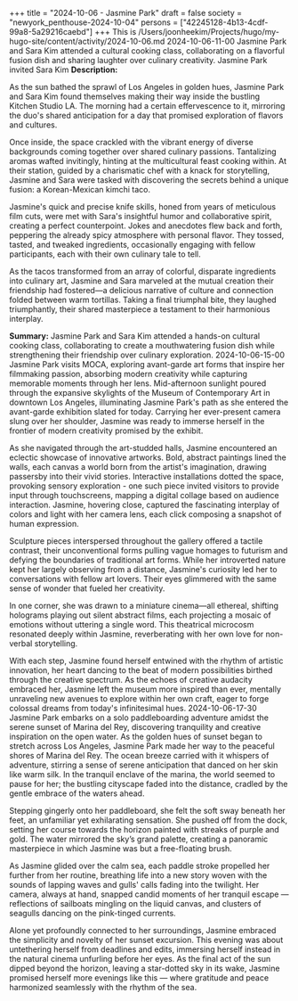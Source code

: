 +++
title = "2024-10-06 - Jasmine Park"
draft = false
society = "newyork_penthouse-2024-10-04"
persons = ["42245128-4b13-4cdf-99a8-5a29216caebd"]
+++
This is /Users/joonheekim/Projects/hugo/my-hugo-site/content/activity/2024-10-06.md
2024-10-06-11-00
Jasmine Park and Sara Kim attended a cultural cooking class, collaborating on a flavorful fusion dish and sharing laughter over culinary creativity.
Jasmine Park invited Sara Kim
**Description:**

As the sun bathed the sprawl of Los Angeles in golden hues, Jasmine Park and Sara Kim found themselves making their way inside the bustling Kitchen Studio LA. The morning had a certain effervescence to it, mirroring the duo's shared anticipation for a day that promised exploration of flavors and cultures. 

Once inside, the space crackled with the vibrant energy of diverse backgrounds coming together over shared culinary passions. Tantalizing aromas wafted invitingly, hinting at the multicultural feast cooking within. At their station, guided by a charismatic chef with a knack for storytelling, Jasmine and Sara were tasked with discovering the secrets behind a unique fusion: a Korean-Mexican kimchi taco.

Jasmine's quick and precise knife skills, honed from years of meticulous film cuts, were met with Sara's insightful humor and collaborative spirit, creating a perfect counterpoint. Jokes and anecdotes flew back and forth, peppering the already spicy atmosphere with personal flavor. They tossed, tasted, and tweaked ingredients, occasionally engaging with fellow participants, each with their own culinary tale to tell.

As the tacos transformed from an array of colorful, disparate ingredients into culinary art, Jasmine and Sara marveled at the mutual creation their friendship had fostered—a delicious narrative of culture and connection folded between warm tortillas. Taking a final triumphal bite, they laughed triumphantly, their shared masterpiece a testament to their harmonious interplay.

**Summary:**
Jasmine Park and Sara Kim attended a hands-on cultural cooking class, collaborating to create a mouthwatering fusion dish while strengthening their friendship over culinary exploration.
2024-10-06-15-00
Jasmine Park visits MOCA, exploring avant-garde art forms that inspire her filmmaking passion, absorbing modern creativity while capturing memorable moments through her lens.
Mid-afternoon sunlight poured through the expansive skylights of the Museum of Contemporary Art in downtown Los Angeles, illuminating Jasmine Park's path as she entered the avant-garde exhibition slated for today. Carrying her ever-present camera slung over her shoulder, Jasmine was ready to immerse herself in the frontier of modern creativity promised by the exhibit.

As she navigated through the art-studded halls, Jasmine encountered an eclectic showcase of innovative artworks. Bold, abstract paintings lined the walls, each canvas a world born from the artist's imagination, drawing passersby into their vivid stories. Interactive installations dotted the space, provoking sensory exploration - one such piece invited visitors to provide input through touchscreens, mapping a digital collage based on audience interaction. Jasmine, hovering close, captured the fascinating interplay of colors and light with her camera lens, each click composing a snapshot of human expression.

Sculpture pieces interspersed throughout the gallery offered a tactile contrast, their unconventional forms pulling vague homages to futurism and defying the boundaries of traditional art forms. While her introverted nature kept her largely observing from a distance, Jasmine's curiosity led her to conversations with fellow art lovers. Their eyes glimmered with the same sense of wonder that fueled her creativity.

In one corner, she was drawn to a miniature cinema—all ethereal, shifting holograms playing out silent abstract films, each projecting a mosaic of emotions without uttering a single word. This theatrical microcosm resonated deeply within Jasmine, reverberating with her own love for non-verbal storytelling.

With each step, Jasmine found herself entwined with the rhythm of artistic innovation, her heart dancing to the beat of modern possibilities birthed through the creative spectrum. As the echoes of creative audacity embraced her, Jasmine left the museum more inspired than ever, mentally unraveling new avenues to explore within her own craft, eager to forge colossal dreams from today's infinitesimal hues.
2024-10-06-17-30
Jasmine Park embarks on a solo paddleboarding adventure amidst the serene sunset of Marina del Rey, discovering tranquility and creative inspiration on the open water.
As the golden hues of sunset began to stretch across Los Angeles, Jasmine Park made her way to the peaceful shores of Marina del Rey. The ocean breeze carried with it whispers of adventure, stirring a sense of serene anticipation that danced on her skin like warm silk. In the tranquil enclave of the marina, the world seemed to pause for her; the bustling cityscape faded into the distance, cradled by the gentle embrace of the waters ahead.

Stepping gingerly onto her paddleboard, she felt the soft sway beneath her feet, an unfamiliar yet exhilarating sensation. She pushed off from the dock, setting her course towards the horizon painted with streaks of purple and gold. The water mirrored the sky’s grand palette, creating a panoramic masterpiece in which Jasmine was but a free-floating brush.

As Jasmine glided over the calm sea, each paddle stroke propelled her further from her routine, breathing life into a new story woven with the sounds of lapping waves and gulls' calls fading into the twilight. Her camera, always at hand, snapped candid moments of her tranquil escape — reflections of sailboats mingling on the liquid canvas, and clusters of seagulls dancing on the pink-tinged currents.

Alone yet profoundly connected to her surroundings, Jasmine embraced the simplicity and novelty of her sunset excursion. This evening was about untethering herself from deadlines and edits, immersing herself instead in the natural cinema unfurling before her eyes. As the final act of the sun dipped beyond the horizon, leaving a star-dotted sky in its wake, Jasmine promised herself more evenings like this — where gratitude and peace harmonized seamlessly with the rhythm of the sea.
